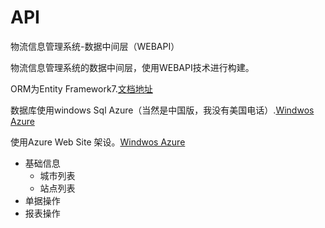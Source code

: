 # API
物流信息管理系统-数据中间层（WEBAPI）

物流信息管理系统的数据中间层，使用WEBAPI技术进行构建。

ORM为Entity Framework7.[文档地址](https://ef.readthedocs.org "文档地址") 

数据库使用windows Sql Azure（当然是中国版，我没有美国电话）.[Windwos Azure](http://www.windowsazure.cn/ "中国版Windows Azure")

使用Azure Web Site 架设。[Windwos Azure](http://www.windowsazure.cn/ "中国版Windows Azure")

- 基础信息
	- 城市列表
	- 站点列表
- 单据操作
- 报表操作